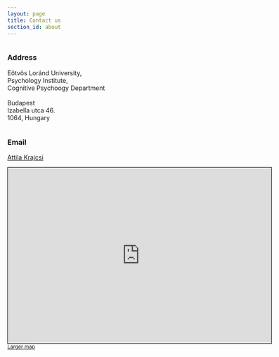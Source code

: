 ```yaml
---
layout: page
title: Contact us
section_id: about
---
```


<div class='full'>
  <div class='row'>
    <div class='medium-6 columns'>
        <div class='fadein mod modIconText' data-delay='{{ 300 | times:forloop.index0 }}'>
          <div class='icon-text-simple'>
            <i class='fa fa-map-marker'></i>
            <h3>Address</h3>
            <p>Eötvös Loránd University,<br>Psychology Institute,<br>Cognitive Psychoogy Department<br><br>
            Budapest<br>Izabella utca 46.<br>1064, Hungary</p>
          </div>
          <div class='two spacing'></div>
        </div>
    </div>
    <div class='medium-6 columns'>
        <div class='fadein mod modIconText' data-delay='{{ 300 | times:forloop.index0 }}'>
          <div class='icon-text-simple'>
            <i class='fa fa-envelope'></i>
            <h3>Email</h3>
            <p><a href="mailto:krajcsi@gmail.com">Attila Krajcsi</a></p>
          </div>
          <div class='two spacing'></div>
        </div>
    </div>
  </div>
</div>

<iframe width="600" height="400" frameborder="0" scrolling="no" marginheight="0" marginwidth="0" src="https://www.openstreetmap.org/export/embed.html?bbox=19.03664588928223%2C47.494182604162184%2C19.10080432891846%2C47.51867884501743&amp;layer=mapnik&amp;marker=47.506432153588%2C19.068725109100342" style="border: 1px solid black"></iframe><small><a href="https://www.openstreetmap.org/?mlat=47.5064&amp;mlon=19.0687#map=15/47.5064/19.0687">Larger map</a></small>

